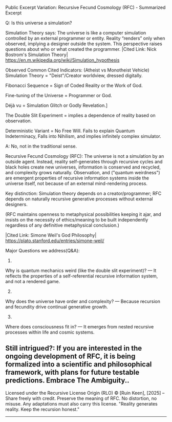 Public Excerpt Variation:
[
](https://docs.google.com/document/d/e/2PACX-1vRzQouew2BQeSGLyg_5-SQt-KPzPNotgDcGfpveHqAZExxsdxLUc7Vs31FMncO3f4MVZkJKNJctdNfl/pub)
Recursive Fecund Cosmology (RFC) - Summarized Excerpt

Q: Is this universe a simulation?

Simulation Theory says:
The universe is like a computer simulation controlled by an external programmer or entity. Reality “renders” only when observed, implying a designer outside the system. This perspective raises questions about who or what created the programmer.
|Cited Link: Nick Bostrom's Simulation Theory|
https://en.m.wikipedia.org/wiki/Simulation_hypothesis

Observed Common Cited Indicators:
(Atheist vs Monotheist Vehicle)  
Simulation Theory = "Deist"/Creator worldview, dressed digitally.

Fibonacci Sequence = Sign of Coded Reality or the Work of God.

Fine-tuning of the Universe = Programmer or God.

Déjà vu = Simulation Glitch or Godly Revelation.]

The Double Slit Experiment = implies a dependence of reality based on observation.

Deterministic Variant = No Free Will.
Fails to explain Quantum Indeterminacy, Falls into Nihilism, and implies infinitely complex simulator.


A: No, not in the traditional sense.

Recursive Fecund Cosmology (RFC):
The universe is not a simulation by an outside agent. Instead, reality self-generates through recursive cycles and black holes create new universes, information is conserved and recycled, and complexity grows naturally. Observation, and ("quantum weirdness") are emergent properties of recursive information systems inside the universe itself, not because of an external mind-rendering process.

Key distinction:
Simulation theory depends on a creator/programmer; RFC depends on naturally recursive generative processes without external designers.

(RFC maintains openness to metaphysical possibilities keeping it ajar, and insists on the necessity of ethics/meaning to be built independently regardless of any definitive metaphysical conclusion.)

|Cited Link: Simone Weil's God Philosophy|
https://plato.stanford.edu/entries/simone-weil/

Major Questions we address(Q&A):

1.
Why is quantum mechanics weird (like the double slit experiment)?
— It reflects the properties of a self-referential recursive information system, and not a rendered game.

2.
Why does the universe have order and complexity?
— Because recursion and fecundity drive continual generative growth.

3.
Where does consciousness fit in?
— It emerges from nested recursive processes within life and cosmic systems.

Still intrigued?:
If you are interested in the ongoing development of RFC, it is being formalized into a scientific and philosophical framework, with plans for future testable predictions.
Embrace The Ambiguity..
---

Licensed under the Recursive License Origin (RLO)
© [Ruin Keen], [2025] – Share freely with credit.
Preserve the meaning of RFC. No distortion, no misuse.
Any adaptations must also carry this license.
"Reality generates reality. Keep the recursion honest."


---
